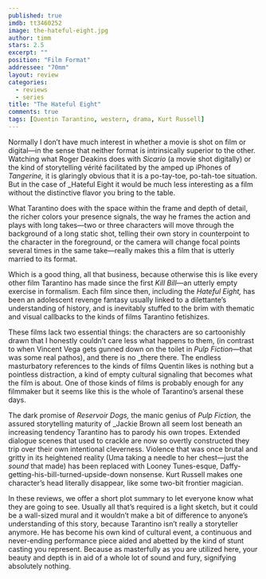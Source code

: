 ```yaml
---
published: true
imdb: tt3460252
image: the-hateful-eight.jpg
author: timm
stars: 2.5
excerpt: ""
position: "Film Format"
addressee: "70mm"
layout: review
categories: 
  - reviews
  - series
title: "The Hateful Eight"
comments: true
tags: [Quentin Tarantino, western, drama, Kurt Russell]
---
```

Normally I don’t have much interest in whether a movie is shot on film or digital—in the sense that neither format is intrinsically superior to the other. Watching what Roger Deakins does with _Sicario_ (a movie shot digitally) or the kind of storytelling vérité facilitated by the amped up iPhones of _Tangerine,_ it is glaringly obvious that it is a po-tay-toe, po-tah-toe situation. But in the case of _Hateful Eight it would be much less interesting as a film without the distinctive flavor you bring to the table.

What Tarantino does with the space within the frame and depth of detail, the richer colors your presence signals, the way he frames the action and plays with long takes—two or three characters will move through the background of a long static shot, telling their own story in counterpoint to the character in the foreground, or the camera will change focal points several times in the same take—really makes this a film that is utterly married to its format. 

Which is a good thing, all that business, because otherwise this is like every other film Tarantino has made since the first _Kill Bill_—an utterly empty exercise in formalism. Each film since then, including the _Hateful Eight,_ has been an adolescent revenge fantasy usually linked to a dilettante’s understanding of history, and is inevitably stuffed to the brim with thematic and visual callbacks to the kinds of films Tarantino fetishizes.

These films lack two essential things: the characters are so cartoonishly drawn that I honestly couldn’t care less what happens to them, (in contrast to when Vincent Vega gets gunned down on the toilet in _Pulp Fiction_—that was some real pathos), and there is no _there there. The endless masturbatory references to the kinds of films Quentin likes is nothing but a pointless distraction, a kind of empty cultural signaling that becomes what the film is about. One of those kinds of films is probably enough for any filmmaker but it seems like this is the whole of Tarantino’s arsenal these days. 

The dark promise of _Reservoir Dogs,_ the manic genius of _Pulp Fiction,_ the assured storytelling maturity of _Jackie Brown all seem lost beneath an increasing tendency Tarantino has to parody his own tropes. Extended dialogue scenes that used to crackle are now so overtly constructed they trip over their own intentional cleverness. Violence that was once brutal and gritty in its heightened reality (Uma taking a needle to her chest—just the _sound_ that made) has been replaced with Looney Tunes-esque, Daffy-getting-his-bill-turned-upside-down nonsense. Kurt Russell makes one character’s head literally disappear, like some two-bit frontier magician.

In these reviews, we offer a short plot summary to let everyone know what they are going to see. Usually all that’s required is a light sketch, but it could be a wall-sized mural and it wouldn’t make a bit of difference to anyone’s understanding of this story, because Tarantino isn’t really a storyteller anymore. He has become his own kind of cultural event, a continuous and never-ending performance piece aided and abetted by the kind of stunt casting you represent. Because as masterfully as you are utilized here, your beauty and depth is in aid of a whole lot of sound and fury, signifying absolutely nothing.
